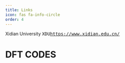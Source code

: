 ```yaml
---
title: Links
icon: fas fa-info-circle
order: 4
---
```


Xidian University
<kbd>XDU<https://www.xidian.edu.cn/></kbd>

# DFT CODES
